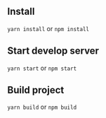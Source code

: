 ## Install
`yarn install` or `npm install`

## Start develop server
`yarn start` or `npm start`


## Build project
`yarn build` or `npm build`